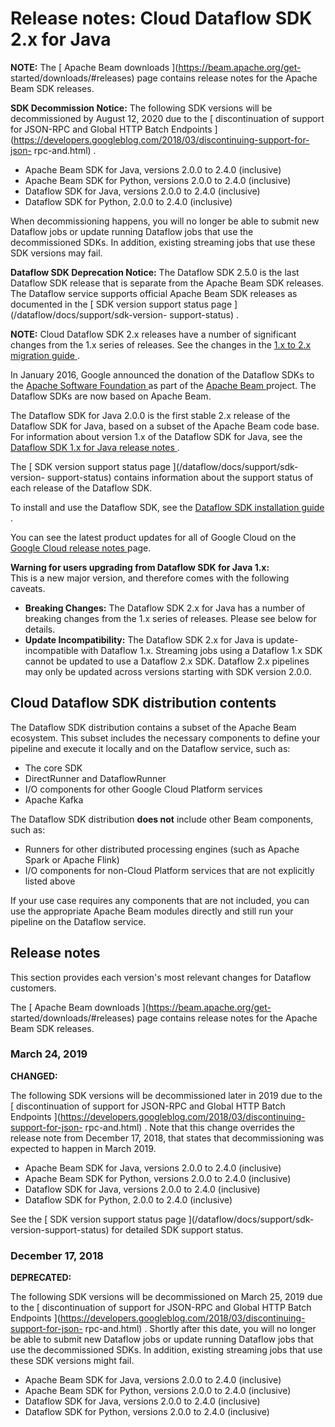 #  Release notes: Cloud Dataflow SDK 2.x for Java

**NOTE:** The [ Apache Beam downloads ](https://beam.apache.org/get-
started/downloads/#releases) page contains release notes for the Apache Beam
SDK releases.

**SDK Decommission Notice:** The following SDK versions will be decommissioned
by August 12, 2020 due to the [ discontinuation of support for JSON-RPC and
Global HTTP Batch Endpoints
](https://developers.googleblog.com/2018/03/discontinuing-support-for-json-
rpc-and.html) .

  * Apache Beam SDK for Java, versions 2.0.0 to 2.4.0 (inclusive) 
  * Apache Beam SDK for Python, versions 2.0.0 to 2.4.0 (inclusive) 
  * Dataflow SDK for Java, versions 2.0.0 to 2.4.0 (inclusive) 
  * Dataflow SDK for Python, 2.0.0 to 2.4.0 (inclusive) 

When decommissioning happens, you will no longer be able to submit new
Dataflow jobs or update running Dataflow jobs that use the decommissioned
SDKs. In addition, existing streaming jobs that use these SDK versions may
fail.

**Dataflow SDK Deprecation Notice:** The Dataflow SDK 2.5.0 is the last
Dataflow SDK release that is separate from the Apache Beam SDK releases. The
Dataflow service supports official Apache Beam SDK releases as documented in
the [ SDK version support status page ](/dataflow/docs/support/sdk-version-
support-status) .

**NOTE:** Cloud Dataflow SDK 2.x releases have a number of significant changes
from the 1.x series of releases. See the changes in the [ 1.x to 2.x migration
guide ](/dataflow/docs/guides/migrate-java-1-to-2) .

In January 2016, Google announced the donation of the Dataflow SDKs to the [
Apache Software Foundation ](http://www.apache.org/) as part of the [ Apache
Beam ](https://beam.apache.org/) project. The Dataflow SDKs are now based on
Apache Beam.

The Dataflow SDK for Java 2.0.0 is the first stable 2.x release of the
Dataflow SDK for Java, based on a subset of the Apache Beam code base. For
information about version 1.x of the Dataflow SDK for Java, see the [ Dataflow
SDK 1.x for Java release notes ](/dataflow/release-notes/release-notes-java-1)
.

The [ SDK version support status page ](/dataflow/docs/support/sdk-version-
support-status) contains information about the support status of each release
of the Dataflow SDK.

To install and use the Dataflow SDK, see the [ Dataflow SDK installation guide
](/dataflow/docs/installing-dataflow-sdk) .

You can see the latest product updates for all of Google Cloud on the [ Google
Cloud release notes ](/release-notes) page.

**Warning for users upgrading from Dataflow SDK for Java 1.x:**  
This is a new major version, and therefore comes with the following caveats.  
* **Breaking Changes:** The Dataflow SDK 2.x for Java has a number of breaking changes from the 1.x series of releases. Please see below for details.   
* **Update Incompatibility:** The Dataflow SDK 2.x for Java is update-incompatible with Dataflow 1.x. Streaming jobs using a Dataflow 1.x SDK cannot be updated to use a Dataflow 2.x SDK. Dataflow 2.x pipelines may only be updated across versions starting with SDK version 2.0.0. 

##  Cloud Dataflow SDK distribution contents

The Dataflow SDK distribution contains a subset of the Apache Beam ecosystem.
This subset includes the necessary components to define your pipeline and
execute it locally and on the Dataflow service, such as:

  * The core SDK 
  * DirectRunner and DataflowRunner 
  * I/O components for other Google Cloud Platform services 
  * Apache Kafka 

The Dataflow SDK distribution **does not** include other Beam components, such
as:

  * Runners for other distributed processing engines (such as Apache Spark or Apache Flink) 
  * I/O components for non-Cloud Platform services that are not explicitly listed above 

If your use case requires any components that are not included, you can use
the appropriate Apache Beam modules directly and still run your pipeline on
the Dataflow service.

##  Release notes

This section provides each version's most relevant changes for Dataflow
customers.

The [ Apache Beam downloads ](https://beam.apache.org/get-
started/downloads/#releases) page contains release notes for the Apache Beam
SDK releases.

###  March 24, 2019

**CHANGED:**

The following SDK versions will be decommissioned later in 2019 due to the [
discontinuation of support for JSON-RPC and Global HTTP Batch Endpoints
](https://developers.googleblog.com/2018/03/discontinuing-support-for-json-
rpc-and.html) . Note that this change overrides the release note from December
17, 2018, that states that decommissioning was expected to happen in March
2019.

  * Apache Beam SDK for Java, versions 2.0.0 to 2.4.0 (inclusive) 
  * Apache Beam SDK for Python, versions 2.0.0 to 2.4.0 (inclusive) 
  * Dataflow SDK for Java, versions 2.0.0 to 2.4.0 (inclusive) 
  * Dataflow SDK for Python, 2.0.0 to 2.4.0 (inclusive) 

See the [ SDK version support status page ](/dataflow/docs/support/sdk-
version-support-status) for detailed SDK support status.

###  December 17, 2018

**DEPRECATED:**

The following SDK versions will be decommissioned on March 25, 2019 due to the
[ discontinuation of support for JSON-RPC and Global HTTP Batch Endpoints
](https://developers.googleblog.com/2018/03/discontinuing-support-for-json-
rpc-and.html) . Shortly after this date, you will no longer be able to submit
new Dataflow jobs or update running Dataflow jobs that use the decommissioned
SDKs. In addition, existing streaming jobs that use these SDK versions might
fail.

  * Apache Beam SDK for Java, versions 2.0.0 to 2.4.0 (inclusive) 
  * Apache Beam SDK for Python, versions 2.0.0 to 2.4.0 (inclusive) 
  * Dataflow SDK for Java, versions 2.0.0 to 2.4.0 (inclusive) 
  * Dataflow SDK for Python, versions 2.0.0 to 2.4.0 (inclusive) 

